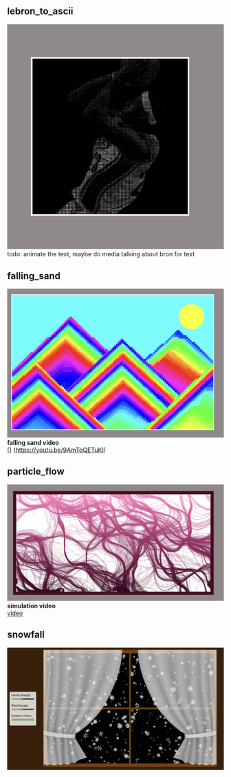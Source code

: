 ## lebron_to_ascii  

![](bron/lebron_ascii.png)  
todo: animate the text, maybe do media talking about bron for text  


## falling_sand  

![](falling/illustration.png)      
**falling sand video**  
[] (https://youtu.be/9AmTqQETuKI)  


## particle_flow  
![](particle_flow/flow_preview.png)  
**simulation video**  
[video](https://youtu.be/7OiCf2by_Yk)  

## snowfall  
![](snowfall/snowfall.png)
